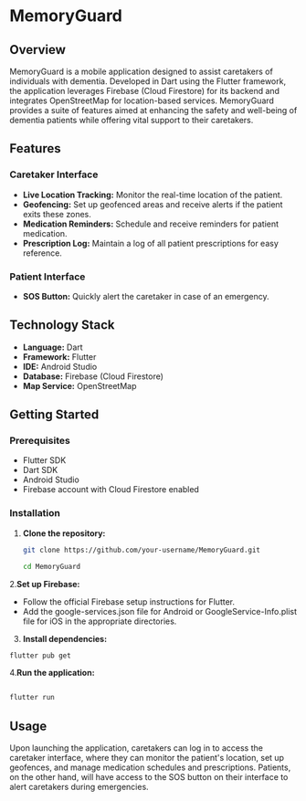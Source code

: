 # MemoryGuard

## Overview

MemoryGuard is a mobile application designed to assist caretakers of individuals with dementia. Developed in Dart using the Flutter framework, the application leverages Firebase (Cloud Firestore) for its backend and integrates OpenStreetMap for location-based services. MemoryGuard provides a suite of features aimed at enhancing the safety and well-being of dementia patients while offering vital support to their caretakers.

## Features

### Caretaker Interface
- **Live Location Tracking:** Monitor the real-time location of the patient.
- **Geofencing:** Set up geofenced areas and receive alerts if the patient exits these zones.
- **Medication Reminders:** Schedule and receive reminders for patient medication.
- **Prescription Log:** Maintain a log of all patient prescriptions for easy reference.

### Patient Interface
- **SOS Button:** Quickly alert the caretaker in case of an emergency.

## Technology Stack
- **Language:** Dart
- **Framework:** Flutter
- **IDE:** Android Studio
- **Database:** Firebase (Cloud Firestore)
- **Map Service:** OpenStreetMap

## Getting Started

### Prerequisites
- Flutter SDK
- Dart SDK
- Android Studio
- Firebase account with Cloud Firestore enabled

### Installation
1. **Clone the repository:**
   ```bash
   git clone https://github.com/your-username/MemoryGuard.git

   cd MemoryGuard
2.**Set up Firebase:**

- Follow the official Firebase setup instructions for Flutter.
- Add the google-services.json file for Android or GoogleService-Info.plist file for iOS in the appropriate directories.

3. **Install dependencies:**

```bash
flutter pub get
```
4.**Run the application:**

```bash

flutter run
```

## Usage
Upon launching the application, caretakers can log in to access the caretaker interface, where they can monitor the patient's location, set up geofences, and manage medication schedules and prescriptions. Patients, on the other hand, will have access to the SOS button on their interface to alert caretakers during emergencies.

